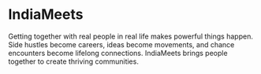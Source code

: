 # IndiaMeets

Getting together with real people in real life makes powerful things happen. Side hustles become careers, ideas become movements, and chance encounters become lifelong connections. IndiaMeets brings people together to create thriving communities.
